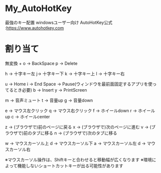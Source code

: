 # My_AutoHotKey
最強のキー配置
windowsユーザー向け
AutoHotKey公式 :https://www.autohotkey.com

# 割り当て
無変換 + 
  o -> BackSpace
  p -> Delete
  
  h -> 十字キー左
  j-> 十字キー下
  k -> 十字キー上
  l -> 十字キー右
  
  u -> Home
  i -> End
  Space -> Pause(ウィンドウを最前面固定するアプリを使ってるとき必要)
  b -> Insert
  y -> PrintScreen
  
  m -> 音声ミュート
  t -> 音量up
  g -> 音量down
  
  e -> マウス左クリック
  q -> マウス右クリック
  f -> ホイールdown
  r -> ホイールup
  c -> ホイールcenter
  
  z -> (ブラウザで)前のページに戻る
  x -> (ブラウザで)次のページに進む
  v -> (ブラウザで)前のタブに移る
  n -> (ブラウザで)次のタブに移る
  
  w -> マウスカーソル上
  d -> マウスカーソル下
  a -> マウスカーソル左
  d -> マウスカーソル右
  
※マウスカーソル操作は、Shiftキーと合わせると移動幅が広くなります
※環境によって機能しないショートカットキーが出る可能性があります
